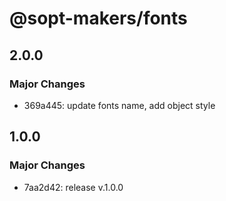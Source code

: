# @sopt-makers/fonts

## 2.0.0

### Major Changes

- 369a445: update fonts name, add object style

## 1.0.0

### Major Changes

- 7aa2d42: release v.1.0.0
